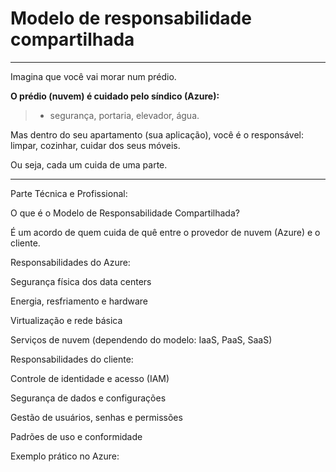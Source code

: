 # **Modelo de responsabilidade compartilhada**

---

Imagina que você vai morar num prédio.

**O prédio (nuvem) é cuidado pelo síndico (Azure):**  
> - segurança, portaria, elevador, água.

Mas dentro do seu apartamento (sua aplicação), você é o responsável: limpar, cozinhar, cuidar dos seus móveis.


Ou seja, cada um cuida de uma parte.


---

Parte Técnica e Profissional:

O que é o Modelo de Responsabilidade Compartilhada?

É um acordo de quem cuida de quê entre o provedor de nuvem (Azure) e o cliente.

Responsabilidades do Azure:

Segurança física dos data centers

Energia, resfriamento e hardware

Virtualização e rede básica

Serviços de nuvem (dependendo do modelo: IaaS, PaaS, SaaS)


Responsabilidades do cliente:

Controle de identidade e acesso (IAM)

Segurança de dados e configurações

Gestão de usuários, senhas e permissões

Padrões de uso e conformidade


Exemplo prático no Azure: